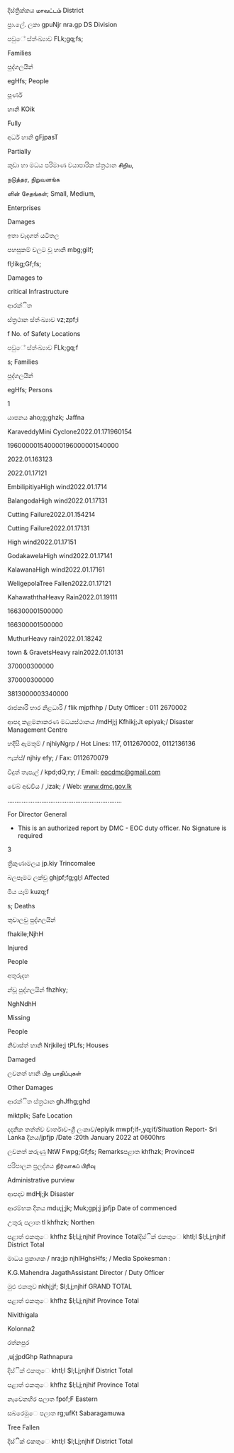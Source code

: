 දිස්ත්‍රික්කය மாவட்டம் District

ප්‍රා.ලේ. ලකා gpuNjr nra.gp DS Division

පවුේ ස්ත්‍ංඛ්‍යාව FLk;gq;fs;

Families

පුද්ගලයින්

egHfs; People

පූර්ණ

හානි KOik

Fully

අර්ධ හානි gFjpasT

Partially

කුඩා හා මධය පරිමාණ වයාපාරික ස්ත්‍රථාන சிறிய,

நடுத்தர, நிறுவனங்க

ளின் சேதங்கள்; Small, Medium,

Enterprises

Damages

ඉතා වැදගත් යටිතල

පහසුකම් වලට වූ හානි mbg;gilf;

fl;likg;Gf;fs;

Damages to

critical Infrastructure

ආරක්ිත

ස්ත්‍රථාන ස්ත්‍ංඛ්‍යාව vz;zpf;i

f No. of Safety Locations

පවුේ ස්ත්‍ංඛ්‍යාව FLk;gq;f

s; Families

පුද්ගලයින්

egHfs; Persons

1

යාපනය aho;g;ghzk; Jaffna

KaraveddyMini Cyclone2022.01.171960154

196000001540000196000001540000

2022.01.163123

2022.01.17121

EmbilipitiyaHigh wind2022.01.1714

BalangodaHigh wind2022.01.17131

Cutting Failure2022.01.154214

Cutting Failure2022.01.17131

High wind2022.01.17151

GodakawelaHigh wind2022.01.17141

KalawanaHigh wind2022.01.17161

WeligepolaTree Fallen2022.01.17121

KahawaththaHeavy Rain2022.01.19111

166300001500000

166300001500000

MuthurHeavy rain2022.01.18242

town & GravetsHeavy rain2022.01.10131

370000300000

370000300000

3813000003340000

රාජකාරි භාර නිළධාරි / flik mjpfhhp / Duty Officer : 011 2670002

ආපදා කළමනාකරණ මධයස්ථානය /mdHj;j Kfhikj;Jt epiyak;/ Disaster Management Centre

හදිසි ඇමතුම් / njhiyNgrp / Hot Lines: 117, 0112670002, 0112136136

ෆැක්ස්/ njhiy efy; / Fax: 0112670079

විදුත් තැපැල් / kpd;dQ;ry; / Email: eocdmc@gmail.com

වෙබ් අඩවිය / ,izak; / Web: www.dmc.gov.lk

……………………………………………………….

For Director General

* This is an authorized report by DMC - EOC duty officer. No Signature is required

3

ත්‍රීකුණාමලය jp.kiy Trincomalee

බලපෑමට ලක්වු ghjpf;fg;gl;l Affected

මිය යෑම් kuzq;f

s; Deaths

තුවාලවු පුද්ගලයින්

fhakile;NjhH

Injured

People

අතුරුදහ

න්වූ පුද්ගලයින් fhzhky;

NghNdhH

Missing

People

නිවාස්ත්‍ හානි Nrjkile;j tPLfs; Houses

Damaged

ලවනත් හානි பிற பாதிப்புகள்

Other Damages

ආරක්ිත ස්ත්‍රථාන ghJfhg;ghd

miktplk; Safe Location

දදනික තත්ත්ව වාර්තාව-ශ්‍රී ලංකාව/epiyik mwpf;if-,yq;if/Situation Report- Sri Lanka දිනය/jpfjp /Date :20th January 2022 at 0600hrs

ලවනත් කරුණු NtW Fwpg;Gf;fs; Remarksපළාත khfhzk; Province#

පරිපාලන ප්‍රලද්ශය நிர்வாகப் பிரிவு

Administrative purview

ආපදාව mdHj;jk Disaster

ආරම්භක දිනය mdu;j;jk; Muk;gpj;j jpfjp Date of commenced

උතුරු පලාත tl khfhzk; Northen

පළාත් ඵකතුෙ khfhz $l;Lj;njhif Province Totalදිස්ික් එකතුෙ khtl;l $l;Lj;njhif District Total

මාධය ප්‍රකාශක / nra;jp njhlHghsHfs; / Media Spokesman :

K.G.Mahendra JagathAssistant Director / Duty Officer

මුළු එකතුව nkhj;jf; $l;Lj;njhif GRAND TOTAL

පළාත් ඵකතුෙ khfhz $l;Lj;njhif Province Total

Nivithigala

Kolonna2

රත්නපුර

,uj;jpdGhp Rathnapura

දිස්ික් එකතුෙ khtl;l $l;Lj;njhif District Total

පළාත් ඵකතුෙ khfhz $l;Lj;njhif Province Total

නැවෙනහිර පලාත fpof;F Eastern

සබරෙමුෙ පලාත rg;ufKt Sabaragamuwa

Tree Fallen

දිස්ික් එකතුෙ khtl;l $l;Lj;njhif District Total